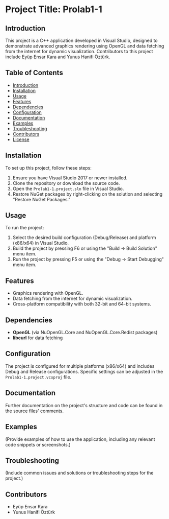 # Project Title: Prolab1-1

## Introduction

This project is a C++ application developed in Visual Studio, designed to demonstrate advanced graphics rendering using OpenGL and data fetching from the internet for dynamic visualization. Contributors to this project include Eyüp Ensar Kara and Yunus Hanifi Öztürk.

## Table of Contents

- [Introduction](#introduction)
- [Installation](#installation)
- [Usage](#usage)
- [Features](#features)
- [Dependencies](#dependencies)
- [Configuration](#configuration)
- [Documentation](#documentation)
- [Examples](#examples)
- [Troubleshooting](#troubleshooting)
- [Contributors](#contributors)
- [License](#license)

## Installation

To set up this project, follow these steps:

1. Ensure you have Visual Studio 2017 or newer installed.
2. Clone the repository or download the source code.
3. Open the `Prolab1-1.project.sln` file in Visual Studio.
4. Restore NuGet packages by right-clicking on the solution and selecting "Restore NuGet Packages."

## Usage

To run the project:

1. Select the desired build configuration (Debug/Release) and platform (x86/x64) in Visual Studio.
2. Build the project by pressing F6 or using the "Build -> Build Solution" menu item.
3. Run the project by pressing F5 or using the "Debug -> Start Debugging" menu item.

## Features

- Graphics rendering with OpenGL.
- Data fetching from the internet for dynamic visualization.
- Cross-platform compatibility with both 32-bit and 64-bit systems.

## Dependencies

- **OpenGL** (via NuOpenGL.Core and NuOpenGL.Core.Redist packages)
- **libcurl** for data fetching

## Configuration

The project is configured for multiple platforms (x86/x64) and includes Debug and Release configurations. Specific settings can be adjusted in the `Prolab1-1.project.vcxproj` file.

## Documentation

Further documentation on the project's structure and code can be found in the source files' comments.

## Examples

(Provide examples of how to use the application, including any relevant code snippets or screenshots.)

## Troubleshooting

(Include common issues and solutions or troubleshooting steps for the project.)

## Contributors

- Eyüp Ensar Kara 
- Yunus Hanifi Öztürk 



